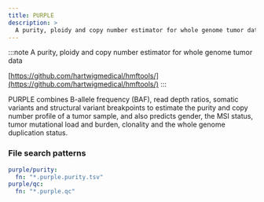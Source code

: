 ```yaml
---
title: PURPLE
description: >
  A purity, ploidy and copy number estimator for whole genome tumor data
---
```


<!--
~~~~~ DO NOT EDIT ~~~~~
This file is autogenerated from the MultiQC module python docstring.
Do not edit the markdown, it will be overwritten.

File path for the source of this content: multiqc/modules/purple/purple.py
~~~~~~~~~~~~~~~~~~~~~~~
-->

:::note
A purity, ploidy and copy number estimator for whole genome tumor data

[https://github.com/hartwigmedical/hmftools/](https://github.com/hartwigmedical/hmftools/)
:::

PURPLE combines B-allele frequency (BAF), read depth ratios, somatic variants and
structural variant breakpoints to estimate the purity and copy number profile
of a tumor sample, and also predicts gender, the MSI status, tumor mutational
load and burden, clonality and the whole genome duplication status.

### File search patterns

```yaml
purple/purity:
  fn: "*.purple.purity.tsv"
purple/qc:
  fn: "*.purple.qc"
```
